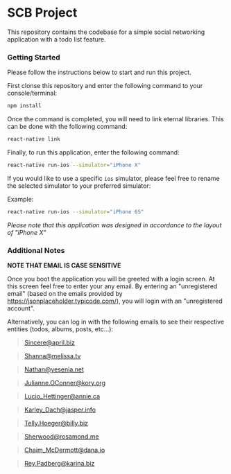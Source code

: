 # SCB Project

This repository contains the codebase for a simple social 
networking application with a todo list feature.

### Getting Started

Please follow the instructions below to start and run this project.

First clonse this repository and enter the following command to your console/terminal:
```bash
npm install
```

Once the command is completed, you will need to link eternal libraries. This can be done with the following command:
```bash
react-native link
```

Finally, to run this application, enter the following command:
```bash
react-native run-ios --simulator="iPhone X"
```

If you would like to use a specific `ios` simulator, please feel free to rename the selected simulator to your preferred simulator:

Example:
```bash
react-native run-ios --simulator="iPhone 6S"
```

_Please note that this application was designed in accordance to the layout of "iPhone X"_

### Additional Notes

**NOTE THAT EMAIL IS CASE SENSITIVE**

Once you boot the application you will be greeted with a login screen. At this screen feel free to enter your any email. By entering an "unregistered email" (based on the emails provided by https://jsonplaceholder.typicode.com/), you will login with an "unregistered account".

Alternatively, you can log in with the following emails to see their respective entities (todos, albums, posts, etc...):

> Sincere@april.biz

> Shanna@melissa.tv

> Nathan@yesenia.net

> Julianne.OConner@kory.org

> Lucio_Hettinger@annie.ca

> Karley_Dach@jasper.info

> Telly.Hoeger@billy.biz

> Sherwood@rosamond.me

> Chaim_McDermott@dana.io

> Rey.Padberg@karina.biz
